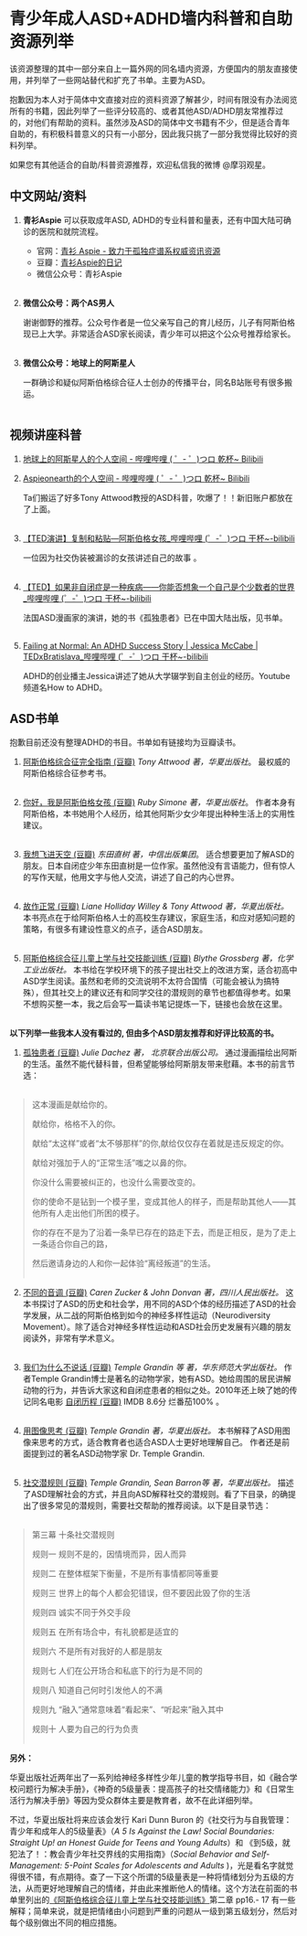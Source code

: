 # 青少年成人ASD+ADHD墙内科普和自助资源列举

该资源整理的其中一部分来自上一篇外网的同名墙内资源，方便国内的朋友直接使用，并列举了一些网站替代和扩充了书单。主要为ASD。

抱歉因为本人对于简体中文直接对应的资料资源了解甚少，时间有限没有办法阅览所有的书籍，因此列举了一些评分较高的、或者其他ASD/ADHD朋友常推荐过的，对他们有帮助的资料。虽然涉及ASD的简体中文书籍有不少，但是适合青年自助的，有积极科普意义的只有一小部分，因此我只挑了一部分我觉得比较好的资料列举。

如果您有其他适合的自助/科普资源推荐，欢迎私信我的微博 @摩羽观星。

## 中文网站/资料
1. **青衫Aspie**
   可以获取成年ASD,  ADHD的专业科普和量表，还有中国大陆可确诊的医院和就院流程。
	  * 官网：[青衫 Aspie - 致力于孤独症谱系权威资讯资源](https://qingshanasd.cn/)
	  * 豆瓣：[青衫Aspie的日记](https://www.douban.com/people/Qingshan_Aspie/notes)
	  * 微信公众号：青衫Aspie
<br/><br/>

2. **微信公众号：两个AS男人**

    谢谢御野的推荐。公众号作者是一位父亲写自己的育儿经历，儿子有阿斯伯格现已上大学。非常适合ASD家长阅读，青少年可以把这个公众号推荐给家长。
<br/><br/>

3. **微信公众号：地球上的阿斯星人**

   一群确诊和疑似阿斯伯格综合征人士创办的传播平台，同名B站账号有很多搬运。
<br/><br/>

## 视频讲座科普

1. [地球上的阿斯星人的个人空间 - 哔哩哔哩 ( ゜- ゜)つロ 乾杯~ Bilibili](https://space.bilibili.com/180078646)

2. [Aspieonearth的个人空间 - 哔哩哔哩 ( ゜- ゜)つロ 乾杯~ Bilibili](https://space.bilibili.com/188510481)

   Ta们搬运了好多Tony Attwood教授的ASD科普，吹爆了！！新旧账户都放在了上面。<br/><br/>


3. [【TED演讲】复制和粘贴—阿斯伯格女孩_哔哩哔哩 (゜-゜)つロ 干杯~-bilibili](https://www.bilibili.com/video/BV1it411F7wR?from=search&seid=14519758367442248416) 

    一位因为社交伪装被漏诊的女孩讲述自己的故事 。<br/><br/>

4. [【TED】如果非自闭症是一种疾病——你能否想象一个自己是个少数者的世界_哔哩哔哩 (゜-゜)つロ 干杯~-bilibili](https://www.bilibili.com/video/BV1jJ411a7Nt) 

    法国ASD漫画家的演讲，她的书《孤独患者》已在中国大陆出版，见书单。
<br/><br/>

5. [Failing at Normal: An ADHD Success Story | Jessica McCabe | TEDxBratislava_哔哩哔哩 (゜-゜)つロ 干杯~-bilibili](https://www.bilibili.com/video/BV1q4411o78G/)
 
    ADHD的创业播主Jessica讲述了她从大学辍学到自主创业的经历。Youtube频道名How to ADHD。


## ASD书单

抱歉目前还没有整理ADHD的书目。书单如有链接均为豆瓣读书。

1. [阿斯伯格综合征完全指南 (豆瓣)](https://book.douban.com/subject/11524925/)  *Tony Attwood 著，华夏出版社*。
最权威的阿斯伯格综合征参考书。
<br/><br/>

2. [你好，我是阿斯伯格女孩 (豆瓣)](https://book.douban.com/subject/26721515/)  *Ruby Simone 著，华夏出版社*。
 作者本身有阿斯伯格，本书她用个人经历，给其他阿斯少女少年提出种种生活上的实用性建议。
<br/><br/>

3. [我想飞进天空 (豆瓣)](https://book.douban.com/subject/26759534/) *东田直树 著，中信出版集团*。
适合想要更加了解ASD的朋友。日本自闭症少年东田直树是一位作家。虽然他没有言语能力，但有惊人的写作天赋，他用文字与他人交流，讲述了自己的内心世界。
<br/><br/>

4. [故作正常 (豆瓣)](https://book.douban.com/subject/26958752/)  *Liane Holliday Willey & Tony Attwood 著，华夏出版社。*
本书亮点在于给阿斯伯格人士的高校生存建议，家庭生活，和应对感知问题的策略，有很多有建设性意义的点子，适合ASD朋友。
<br/><br/>

5. [阿斯伯格综合征儿童上学与社交技能训练 (豆瓣)](https://book.douban.com/subject/33445975/) *Blythe Grossberg 著，化学工业出版社。* <a name="book1">
本书给在学校环境下的孩子提出社交上的改进方案，适合初高中ASD学生阅读。虽然和老师的交流说明不太符合国情（可能会被认为搞特殊），但其社交上的建议还有和同学交往的潜规则的章节也都值得参考。如果不想购买整一本，我之后会写一篇读书笔记提炼一下，链接也会放在这里。
<br/><br/>

**以下列举一些我本人没有看过的,  但由多个ASD朋友推荐和好评比较高的书。**

1. [孤独患者 (豆瓣)](https://book.douban.com/subject/30487959/) *Julie Dachez 著， 北京联合出版公司。*
通过漫画描绘出阿斯的生活。虽然不能代替科普，但希望能够给阿斯朋友带来慰藉。本书的前言节选：
<br/><br/>
> 这本漫画是献给你的。
>
> 献给你，格格不入的你。
>
> 献给“太这样”或者“太不够那样”的你,献给仅仅存在着就是违反规定的你。
>
> 献给对强加于人的“正常生活”嗤之以鼻的你。
>
> 你没什么需要被纠正的，也没什么需要改变的。
>
> 你的使命不是钻到一个模子里，变成其他人的样子，而是帮助其他人——其他所有人走出他们所困的模子。
>
> 你的存在不是为了沿着一条早已存在的路走下去，而是正相反，是为了走上一条适合你自己的路，
>
> 然后邀请身边的人和你一起体验“离经叛道”的生活。
<br/><br/>

2. [不同的音调 (豆瓣)](https://book.douban.com/subject/30486813/)  *Caren Zucker & John Donvan 著，四川人民出版社。*
这本书探讨了ASD的历史和社会学，用不同的ASD个体的经历描述了ASD的社会学发展，从二战的阿斯伯格到如今的神经多样性运动（Neurodiversity Movement）。除了适合对神经多样性运动和ASD社会历史发展有兴趣的朋友阅读外，非常有学术意义。
<br/><br/>

3. [我们为什么不说话 (豆瓣)](https://book.douban.com/subject/3016336/) *Temple Grandin 等 著，华东师范大学出版社。*
作者Temple Grandin博士是著名的动物学家，她有ASD。她给周围的居民讲解动物的行为，并告诉大家这和自闭症患者的相似之处。2010年还上映了她的传记同名电影 [自闭历程 (豆瓣)](https://movie.douban.com/subject/3236904/) IMDB 8.6分 烂番茄100% 。
<br/><br/>

4. [用图像思考 (豆瓣)](https://book.douban.com/subject/25717296/) *Temple Grandin 著，华夏出版社。*
本书解释了ASD用图像来思考的方式，适合教育者也适合ASD人士更好地理解自己。 作者还是前面提到过的著名ASD动物学家 Dr. Temple Grandin.
<br/><br/>

5. [社交潜规则 (豆瓣)](https://book.douban.com/subject/21967741/) *Temple Grandin, Sean Barron等 著，华夏出版社。*
描述了ASD理解社会的方式，并且向ASD解释社交的潜规则。看了下目录，的确提出了很多常见的潜规则，需要社交帮助的推荐阅读。以下是目录节选：
  <br/><br/>
> 第三幕 十条社交潜规则
>
> 规则一 规则不是的，因情境而异，因人而异
>
> 规则二 在整体框架下衡量，不是所有事情都同等重要
>
> 规则三 世界上的每个人都会犯错误，但不要因此毁了你的生活
>
> 规则四 诚实不同于外交手段
>
> 规则五 在所有场合中，有礼貌都是适宜的
> 
> 规则六 不是所有对我好的人都是朋友
> 
> 规则七 人们在公开场合和私底下的行为是不同的
>
> 规则八 知道自己何时引发他人的不满
>
> 规则九 “融入”通常意味着“看起来”、“听起来”融入其中
>
> 规则十 人要为自己的行为负责
  <br/><br/>

**另外：**

华夏出版社近两年出了一系列给神经多样性少年儿童的教学指导书目，如《融合学校问题行为解决手册》，《神奇的5级量表：提高孩子的社交情绪能力》和《日常生活行为解决手册》等因为受众群体主要是教育者，故不在此详细列举。

不过，华夏出版社将来应该会发行 Kari Dunn Buron 的《社交行为与自我管理：青少年和成年人的5级量表》（*A 5 Is Against the Law! Social Boundaries: Straight Up! an Honest Guide for Teens and Young Adults*）和
《到5级，就犯法了！：教会青少年社交界线的实用指南》（*Social Behavior and Self-Management: 5-Point Scales for Adolescents and Adults* )，光是看名字就觉得很不错，有点期待。查了一下这个所谓的5级量表是一种将情绪划分为五级的方法，从而更好地理解自己的情绪，并由此来推断他人的情绪。这个方法在前面的书单里列出的[《阿斯伯格综合征儿童上学与社交技能训练》](#book1)第二章 pp16.- 17 有一些解释；简单来说，就是把情绪由小问题到严重的问题从一级到第五级划分，然后对每个级别做出不同的相应措施。




